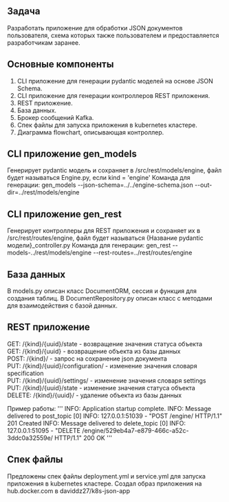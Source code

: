 ## Задача
Разработать приложение для обработки JSON документов пользователя, схема которых также пользователем и предоставляется разработчикам заранее.

## Основные компоненты
1. CLI приложение для генерации pydantic моделей на основе JSON Schema.
2. CLI приложение для генерации контроллеров REST приложения.
3. REST приложение.
4. База данных.
5. Брокер сообщений Kafka.
6. Спек файлы для запуска приложения в kubernetes кластере.
7. Диаграмма flowchart, описывающая контроллер.

## CLI приложение gen_models
Генерирует pydantic модель и сохраняет в /src/rest/models/engine, файл будет называться Engine.py, если kind = 'engine'
Команда для генерации: gen_models --json-schema=../../engine-schema.json --out-dir=../rest/models/engine

## CLI приложение gen_rest
Генерирует контроллеры для REST приложения и сохраняет их в /src/rest/routes/engine, файл будет называться {Название pydantic модели}_controller.py
Команда для генерации: gen_rest --models-../rest/models/engine --rest-routes=../rest/routes/engine

## База данных
В models.py описан класс DocumentORM, сессия и функция для создания таблиц.
В DocumentRepository.py описан класс с методами для взаимодействия с базой данных.

## REST приложение
GET: /{kind}/{uuid}/state - возвращение значения статуса объекта<br/>
GET: /{kind}/{uuid} - возвращение объекта из базы данных<br/>
POST: /{kind}/ - запрос на сохранение json документа<br/>
PUT: /{kind}/{uuid}/configuration/ - изменение значения словаря specification<br/>
PUT: /{kind}/{uuid}/settings/ - изменение значения словаря settings<br/>
PUT: /{kind}/{uuid}/state - изменение значения статуса объекта<br/>
DELETE: /{kind}/{uuid}/ - удаление объекта из базы данных<br/>

Пример работы:
'''
INFO:     Application startup complete.
INFO:     Message delivered to post_topic [0]
INFO:     127.0.0.1:51039 - "POST /engine/ HTTP/1.1" 201 Created
INFO:     Message delivered to delete_topic [0]
INFO:     127.0.0.1:51095 - "DELETE /engine/529eb4a7-e879-466c-a52c-3ddc0a32559e/ HTTP/1.1" 200 OK
'''

## Спек файлы
Предложены спек файлы deployment.yml и service.yml для запуска приложения в kubernetes кластере. Создал образ приложения на hub.docker.com в daviddz27/k8s-json-app
